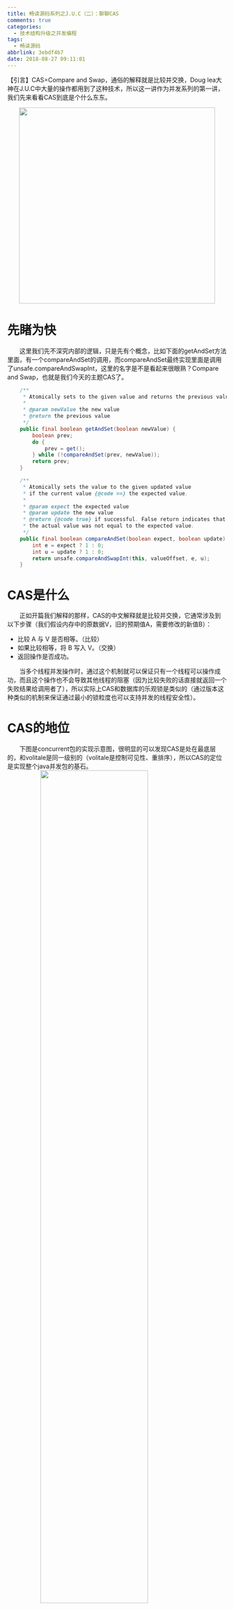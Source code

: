 ```yaml
---
title: 畅读源码系列之J.U.C（二）：聊聊CAS
comments: true
categories:
  - 技术结构升级之并发编程
tags:
  - 畅读源码
abbrlink: 3ebdf4b7
date: 2018-08-27 09:11:01
---
```

【引言】CAS=Compare and Swap，通俗的解释就是比较并交换，Doug lea大神在J.U.C中大量的操作都用到了这种技术，所以这一讲作为并发系列的第一讲，我们先来看看CAS到底是个什么东东。
<div align=center><img src="/img/2018/2018-08-29-02.jpg" width="450"/></div>
<!-- more -->

# 先睹为快
&emsp;&emsp;这里我们先不深究内部的逻辑，只是先有个概念，比如下面的getAndSet方法里面，有一个compareAndSet的调用，而compareAndSet最终实现里面是调用了unsafe.compareAndSwapInt，这里的名字是不是看起来很眼熟？Compare and Swap，也就是我们今天的主题CAS了。
```java
    /**
     * Atomically sets to the given value and returns the previous value.
     *
     * @param newValue the new value
     * @return the previous value
     */
    public final boolean getAndSet(boolean newValue) {
        boolean prev;
        do {
            prev = get();
        } while (!compareAndSet(prev, newValue));
        return prev;
    }

    /**
     * Atomically sets the value to the given updated value
     * if the current value {@code ==} the expected value.
     *
     * @param expect the expected value
     * @param update the new value
     * @return {@code true} if successful. False return indicates that
     * the actual value was not equal to the expected value.
     */
    public final boolean compareAndSet(boolean expect, boolean update) {
        int e = expect ? 1 : 0;
        int u = update ? 1 : 0;
        return unsafe.compareAndSwapInt(this, valueOffset, e, u);
    }
```

# CAS是什么
&emsp;&emsp;正如开篇我们解释的那样，CAS的中文解释就是比较并交换，它通常涉及到以下步骤（我们假设内存中的原数据V，旧的预期值A，需要修改的新值B）：
- 比较 A 与 V 是否相等。（比较）
- 如果比较相等，将 B 写入 V。（交换）
- 返回操作是否成功。

&emsp;&emsp;当多个线程并发操作时，通过这个机制就可以保证只有一个线程可以操作成功，而且这个操作也不会导致其他线程的阻塞（因为比较失败的话直接就返回一个失败结果给调用者了），所以实际上CAS和数据库的乐观锁是类似的（通过版本这种类似的机制来保证通过最小的锁粒度也可以支持并发的线程安全性）。

# CAS的地位
&emsp;&emsp;下图是concurrent包的实现示意图，很明显的可以发现CAS是处在最底层的，和volitale是同一级别的（volitale是控制可见性、重排序），所以CAS的定位是实现整个java并发包的基石。
<img style="clear: both;display: block;margin:auto;" src="/img/2018/2018-08-29-03.jpg" width="70%">

# n++的问题
&emsp;&emsp;有下面这么一段代码，很简单的，无非就是把某个值通过add方法做一个累加操作
```java
package com.demo;

public class AddDemo {

    public volatile int n;

    public void add() {
        n++;
    }
}
```

&emsp;&emsp;通过字节码查看工具，得出本类的字节码如下；我们重点关注一下add方法内部的逻辑
```java
// class version 52.0 (52)
// access flags 0x21
public class com/demo/AddDemo {

  // compiled from: AddDemo.java

  // access flags 0x41
  public volatile I n

  // access flags 0x1
  public <init>()V
   L0
    LINENUMBER 3 L0
    ALOAD 0
    INVOKESPECIAL java/lang/Object.<init> ()V
    RETURN
   L1
    LOCALVARIABLE this Lcom/demo/AddDemo; L0 L1 0
    MAXSTACK = 1
    MAXLOCALS = 1

  // access flags 0x1
  public add()V
   L0
    LINENUMBER 8 L0
    ALOAD 0
    DUP
    GETFIELD com/demo/AddDemo.n : I    // 【Lin.C】：n++会被拆分成3个操作，这是第一步GETFIELD
    ICONST_1     // 【Lin.C】：多句嘴，这里应该是取n+1的那个1
    IADD     // 【Lin.C】：第二步IADD实现+1操作
    PUTFIELD com/demo/AddDemo.n : I     // 【Lin.C】：第三步PUTFIELD把累加后的值写回n
   L1
    LINENUMBER 9 L1
    RETURN
   L2
    LOCALVARIABLE this Lcom/demo/AddDemo; L0 L2 0
    MAXSTACK = 3
    MAXLOCALS = 1
}
```

&emsp;&emsp;通过volatile修饰的变量可以保证线程间的可见性、也可以控制指令重排序，但并不能保证这3个操作指令的原子性，所以在多线程情况下，是无法保证线程安全的，这就是我们所说的问题了。那这个问题怎么解决呢？

# synchronized
&emsp;&emsp;上面n++这个问题出现的根源，是因为n++本身不是原子操作，当然很多其他不是原子操作的方法在多线程运行时，也都会存在一样的问题；我们也都知道synchronized关键字是可以保证操作的原子性的（比如用它来锁住一个方法），这种方法固然是没问题的，是能用的，但是好用么？没有其他选择的情况下，可能也觉得是好用的；但当你接触到了别的方案，还会觉得好用么？所以知识的积累是个不断求索的过程（路漫漫其修远兮，吾将上下而求索）。
```java
package com.demo;

public class AddDemo {

    public volatile int n;

    public synchronized void add() {
        n++;
    }
}
```

# AtomicXXX的出现
&emsp;&emsp;听说J.U.C里有一批Atomic打头的类是可以高效支持原子操作的，那么我么来看看如何？既然前面用到了int，那么理所当然的我们就先来研究一下AtomicInteger，看上去它们是有千丝万缕的联系的。
```java
/**
 * ......
 * @since 1.5
 * @author Doug Lea
*/
public class AtomicInteger extends Number implements java.io.Serializable {

    /**
     * 【Lin.C】：Unsafe是CAS的核心类
     *           - 实际上Java是方法无法直接访问底层系统的，通常需要通过本地（native）方法来访问
     *           - 而Unsafe相当于一个后门，基于该类可以直接操作特定内存的数据
    */
    // setup to use Unsafe.compareAndSwapInt for updates
    private static final Unsafe unsafe = Unsafe.getUnsafe();
    
    // 【Lin.C】：表示变量值在内存中的偏移地址，因为Unsafe就是根据内存偏移地址获取数据的（像不像kafka？）。
    private static final long valueOffset;

    static {
        try {
            valueOffset = unsafe.objectFieldOffset(AtomicInteger.class.getDeclaredField("value"));
        } catch (Exception ex) { throw new Error(ex); }
    }

    // 【Lin.C】：用volatile修饰，保证了线程间的内存可见性并可防止指令重排序。
    private volatile int value;
    ......
}
```

# AtomicInteger如何累加
&emsp;&emsp;以下是AtomicInteger里累加的实现源码，其实很简单，主要的操作还是通过Unsafe来实现的，那么在多线程操作的时候，这里是怎么保证操作的原子性的呢？我们来看看下面这一段儿：
- 假设有两个线程（A和B），都在执行getAndAdd操作（跑在不同CPU上）：
- 刚开始假设AtomicInteger里面的value原始值为5
- 这时，主内存有一个value变量值为5；CPU-A的缓存、CPU-B的缓存上分别有一份这个value的副本
- 这时线程A开始处理，取到这个value（=5），然后在路边打了个盹
- 此时线程B也来插一脚，也取到这个value（=5）
- 然后线程B先调用getAndAdd了，并且操作成功了，实际这时value已经=6了
- 这时线程A慢悠悠的醒过来了，发现天都黑了，于是快马加鞭也发起了getAndAdd调用
- 结果就在提交这个操作的时候，compareAndSwapInt发现不对啊，你手里的值（5）和我现在的值（6）不一样啊
- 于是提交被拒绝，线程A就灰溜溜的回去重新获取然后再提交一遍了（所以说关键时刻真的不能打盹啊）
```java
    /**
     * Atomically adds the given value to the current value.
     *
     * @param delta the value to add
     * @return the previous value
     */
    public final int getAndAdd(int delta) {
        return unsafe.getAndAddInt(this, valueOffset, delta);
    }
    
    // 【Lin.C】：来自Unsafe的累加方法
    public final int getAndAddInt(Object var1, long var2, int var4) {
        int var5;
        do {
            var5 = this.getIntVolatile(var1, var2);
        } while(!this.compareAndSwapInt(var1, var2, var5, var5 + var4));

        return var5;
    }
```

&emsp;&emsp;其实上面那场戏已经严重说明了CAS的基本过程，那么我们看看Unsafe自己到底是怎么来做的（这里仅供参考，不同的平台其实实现是不一样的）。
```cpp
UNSAFE_ENTRY(jboolean,
    Unsafe_CompareAndSwapInt(JNIEnv *env, jobject unsafe, jobject obj, jlong offset, jint e, jint x))
    UnsafeWrapper("Unsafe_CompareAndSwapInt");
    oop p = JNIHandles::resolve(obj);
  
    // 【Lin.C】：先通过offset拿到变量value的内存地址addr
    jint* addr = (jint *) index_oop_from_field_offset_long(p, offset);
  
    // 【Lin.C】：通过cmpxchg实现比较替换（x是即将更新到addr的新值，e是addr位置的现有值），返回结果是e则表示替换成功了
    return (jint)(Atomic::cmpxchg(x, addr, e)) == e;
UNSAFE_END
```

# CAS是完美的么
&emsp;&emsp;Ofcourse not.这个世界上就没有什么东西会是完美无缺的，包括你我在内。其实细想一下，CAS存在一个非常明显的问题，即ABA问题。
&emsp;&emsp;问题：如果变量V初次读取的时候是A，并且在赋值的时候检查仍然是A，能说明它的值没有被其他线程修改过了吗？很显然是不能的（比如在这段期间曾经被改成B，然后又改回A）。
&emsp;&emsp;解决方案：针对这种场景，CAS操作是无法分辨的，它会误认为V还是原来那个V，这个问题就是传说中的ABA问题；所以为了解决这个问题，J.U.C中提供了一个带有标记的原子引用类AtomicStampedReference，它可以通过控制变量的版本来保证CAS的正确性（和AtomicInteger在同一个包里面）。
```java

public class AtomicStampedReference<V> {

    private static class Pair<T> {
        final T reference;
        final int stamp;
        private Pair(T reference, int stamp) {
            this.reference = reference;
            this.stamp = stamp;
        }
        static <T> Pair<T> of(T reference, int stamp) {
            return new Pair<T>(reference, stamp);
        }
    }

    private volatile Pair<V> pair;
    ......
    
    /**
     * 【Lin.C】：从return语句可以明显的发现，有两个比较（reference、stamp），也就是值和版本的比较
    */
    public boolean compareAndSet(V   expectedReference,
                                 V   newReference,
                                 int expectedStamp,
                                 int newStamp) {
        Pair<V> current = pair;
        return
            expectedReference == current.reference &&
            expectedStamp == current.stamp &&
            ((newReference == current.reference &&
              newStamp == current.stamp) ||
             casPair(current, Pair.of(newReference, newStamp)));
    }
}
```

&emsp;&emsp;另外，虽然CAS相较于大力度的锁来说，能避免阻塞，但是它自身是会引发性能问题的，因为我们使用CAS时大部分时间使用的是 while true 方式对数据来做修改，直到成功为止，优势就是响应极快，但一旦线程数不停增加时，性能就会下降很明显，因为每个线程都需要执行占用CPU。

# 总结
&emsp;&emsp;其实CAS的思想，在编程领域使用的很广泛，比如我们前面提到的数据库锁的思想，涉及到多线程，涉及到锁和阻塞的场景，CAS的思想想必都是值得借鉴的，作为并发concurrent包的基石，更好的掌握它可能从更大的层面对我们的设计架构都有着隐性的影响。